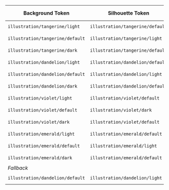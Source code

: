 
| Background Token               | Silhouette Token               | Foreground Token              |
| ------------------------------ | ------------------------------ | ----------------------------- |
|`illustration/tangerine/light`  |`illustration/tangerine/default`|`illustration/on-surface-dark` |
|`illustration/tangerine/default`|`illustration/tangerine/light`  |`illustration/on-surface-dark` |
|`illustration/tangerine/dark`   |`illustration/tangerine/default`|`illustration/on-surface-light`|
|`illustration/dandelion/light`  |`illustration/dandelion/default`|`illustration/on-surface-dark` |
|`illustration/dandelion/default`|`illustration/dandelion/light`  |`illustration/on-surface-dark` |
|`illustration/dandelion/dark`   |`illustration/dandelion/default`|`illustration/on-surface-dark` |
|`illustration/violet/light`     |`illustration/violet/default`   |`illustration/on-surface-dark` |
|`illustration/violet/default`   |`illustration/violet/dark`      |`illustration/on-surface-light`|
|`illustration/violet/dark`      |`illustration/violet/default`   |`illustration/on-surface-light`|
|`illustration/emerald/light`    |`illustration/emerald/default`  |`illustration/on-surface-dark` |
|`illustration/emerald/default`  |`illustration/emerald/light`    |`illustration/on-surface-dark` |
|`illustration/emerald/dark`     |`illustration/emerald/default`  |`illustration/on-surface-light`|
| _Fallback_                       |                                |                               |
|`illustration/dandelion/default`|`illustration/dandelion/light`   |`illustration/on-surface-dark` |